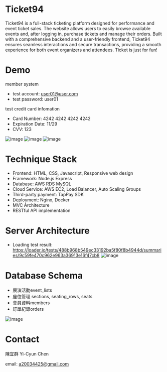# Ticket94
Ticket94 is a full-stack ticketing platform designed for performance and event ticket sales. The website allows users to easily browse available events and, after logging in, purchase tickets and manage their orders. Built with a comprehensive backend and a user-friendly frontend, Ticket94 ensures seamless interactions and secure transactions, providing a smooth experience for both event organizers and attendees. Ticket is just for fun!

# Demo
member system 
* test account: user01@user.com  
* test password: user01

test credit card infomation
* Card Number: 4242 4242 4242 4242
* Expiration Date: 11/29
* CVV: 123

![image](https://github.com/user-attachments/assets/fc36eb38-499c-4e76-9ef6-e97b032e1c9e)
![image](https://github.com/user-attachments/assets/c00d87ab-80b1-4758-b6f9-52a3ce800cd3)
![image](https://github.com/user-attachments/assets/a57a229d-8e70-460f-b0b0-fad6224cea16)

# Technique Stack
* Frontend: HTML, CSS, Javascript, Responsive web design
* Framework: Node.js Express
* Database: AWS RDS MySQL
* Cloud Service: AWS EC2, Load Balancer, Auto Scaling Groups
* Third-party payment: TapPay SDK
* Deployment: Nginx, Docker
* MVC Architecture
* RESTful API implementation
  
# Server Architecture
* Loading test result: https://loader.io/tests/488b968b549ec33192ba5f80f8b4944d/summaries/9c59fe470c962e963a36913e16f47cb8
![image](https://github.com/user-attachments/assets/60422d31-8d89-4a60-8b41-a26f8756430a)

# Database Schema
* 展演活動event_lists
* 座位管理 sections, seating_rows, seats
* 會員資料members
* 訂單紀錄orders

![image](https://github.com/user-attachments/assets/180fd6bf-f8bd-47a6-9c2d-78be67790bc8)


# Contact
陳宜群 Yi-Cyun Chen

email: a20034425@gmail.com
